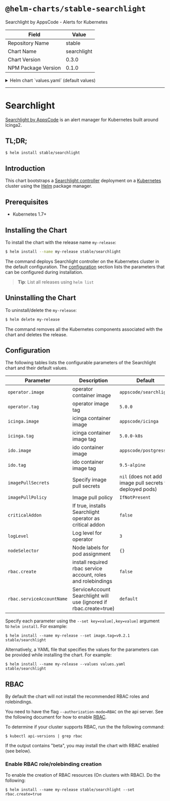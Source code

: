# `@helm-charts/stable-searchlight`

Searchlight by AppsCode - Alerts for Kubernetes

| Field               | Value       |
| ------------------- | ----------- |
| Repository Name     | stable      |
| Chart Name          | searchlight |
| Chart Version       | 0.3.0       |
| NPM Package Version | 0.1.0       |

<details>

<summary>Helm chart `values.yaml` (default values)</summary>

```yaml
# Default values for searchlight.
# This is a YAML-formatted file.
# Declare variables to be passed into your templates.

operator:
  image: appscode/searchlight
  tag: 5.0.0

ido:
  image: appscode/postgres
  tag: 9.5-alpine

icinga:
  image: appscode/icinga
  tag: 5.0.0-k8s

## Optionally specify an array of imagePullSecrets.
## Secrets must be manually created in the namespace.
## ref: https://kubernetes.io/docs/concepts/containers/images/#specifying-imagepullsecrets-on-a-pod
##
# imagePullSecrets:

#   - name: myRegistryKeySecretName
## Specify a imagePullPolicy
## ref: http://kubernetes.io/docs/user-guide/images/#pre-pulling-images
##
imagePullPolicy: IfNotPresent

## Node labels for pod assignment
## Ref: https://kubernetes.io/docs/user-guide/node-selection/
##
nodeSelector: {}

## Log level for proxy
logLevel: 3

## Icinga configaration
## https://github.com/appscode/searchlight/blob/master/docs/icinga2/deployment.md#create-deployment
icinga2web:
  password: changeit

notifier:
  hipchat:
    authToken: ''
  mailgun:
    domain: ''
    apiKey: ''
    publicAPIKey: ''
    from: ''
  smtp:
    host: ''
    port: ''
    insecureSkipVerify: ''
    username: ''
    password: ''
    from: ''
  twilio:
    accountSid: ''
    authToken: ''
    from: ''
  slack:
    authToken: ''
    channel: ''
  plivo:
    authId: ''
    authToken: ''
    from: ''

## Installs Searchlight operator as critical addon
## https://kubernetes.io/docs/tasks/administer-cluster/guaranteed-scheduling-critical-addon-pods/
criticalAddon: false

## Install Default RBAC roles and bindings
rbac:
  ## If true, create & use RBAC resources
  create: false
  ## Ignored if rbac.create is true
  serviceAccountName: default
```

</details>

---

# Searchlight

[Searchlight by AppsCode](https://github.com/appscode/searchlight) is an alert manager for Kubernetes built around Icinga2.

## TL;DR;

```bash
$ helm install stable/searchlight
```

## Introduction

This chart bootstraps a [Searchlight controller](https://github.com/appscode/searchlight) deployment on a [Kubernetes](http://kubernetes.io) cluster using the [Helm](https://helm.sh) package manager.

## Prerequisites

- Kubernetes 1.7+

## Installing the Chart

To install the chart with the release name `my-release`:

```bash
$ helm install --name my-release stable/searchlight
```

The command deploys Searchlight controller on the Kubernetes cluster in the default configuration. The [configuration](#configuration) section lists the parameters that can be configured during installation.

> **Tip**: List all releases using `helm list`

## Uninstalling the Chart

To uninstall/delete the `my-release`:

```bash
$ helm delete my-release
```

The command removes all the Kubernetes components associated with the chart and deletes the release.

## Configuration

The following tables lists the configurable parameters of the Searchlight chart and their default values.

| Parameter                 | Description                                                       | Default                                                  |
| ------------------------- | ----------------------------------------------------------------- | -------------------------------------------------------- |
| `operator.image`          | operator container image                                          | `appscode/searchlight`                                   |
| `operator.tag`            | operator image tag                                                | `5.0.0`                                                  |
| `icinga.image`            | icinga container image                                            | `appscode/icinga`                                        |
| `icinga.tag`              | icinga container image tag                                        | `5.0.0-k8s`                                              |
| `ido.image`               | ido container image                                               | `appscode/postgress`                                     |
| `ido.tag`                 | ido container image tag                                           | `9.5-alpine`                                             |
| `imagePullSecrets`        | Specify image pull secrets                                        | `nil` (does not add image pull secrets to deployed pods) |
| `imagePullPolicy`         | Image pull policy                                                 | `IfNotPresent`                                           |
| `criticalAddon`           | If true, installs Searchlight operator as critical addon          | `false`                                                  |
| `logLevel`                | Log level for operator                                            | `3`                                                      |
| `nodeSelector`            | Node labels for pod assignment                                    | `{}`                                                     |
| `rbac.create`             | install required rbac service account, roles and rolebindings     | `false`                                                  |
| `rbac.serviceAccountName` | ServiceAccount Searchlight will use (ignored if rbac.create=true) | `default`                                                |

Specify each parameter using the `--set key=value[,key=value]` argument to `helm install`. For example:

```console
$ helm install --name my-release --set image.tag=v0.2.1 stable/searchlight
```

Alternatively, a YAML file that specifies the values for the parameters can be provided while
installing the chart. For example:

```console
$ helm install --name my-release --values values.yaml stable/searchlight
```

## RBAC

By default the chart will not install the recommended RBAC roles and rolebindings.

You need to have the flag `--authorization-mode=RBAC` on the api server. See the following document for how to enable [RBAC](https://kubernetes.io/docs/admin/authorization/rbac/).

To determine if your cluster supports RBAC, run the the following command:

```console
$ kubectl api-versions | grep rbac
```

If the output contains "beta", you may install the chart with RBAC enabled (see below).

### Enable RBAC role/rolebinding creation

To enable the creation of RBAC resources (On clusters with RBAC). Do the following:

```console
$ helm install --name my-release stable/searchlight --set rbac.create=true
```
